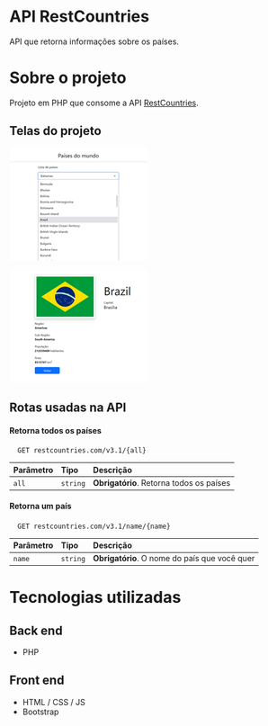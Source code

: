 # API RestCountries
API que retorna informações sobre os países.

# Sobre o projeto
Projeto em PHP que consome a API [RestCountries](https://restcountries.com/ "Site da API Restcountries").

## Telas do projeto
![Escolha dd país](https://github.com/joaopauloleitecosta/api_restcountries/blob/main/escolha_mini.png)

![Detalhes do país](https://github.com/joaopauloleitecosta/api_restcountries/blob/main/detalhes_mini.png)

## Rotas usadas na API

#### Retorna todos os países

```http
  GET restcountries.com/v3.1/{all}
```

| Parâmetro   | Tipo       | Descrição                           |
| :---------- | :--------- | :---------------------------------- |
| `all` | `string` | **Obrigatório**. Retorna todos os países |

#### Retorna um país

```http
  GET restcountries.com/v3.1/name/{name}
```

| Parâmetro   | Tipo       | Descrição                                   |
| :---------- | :--------- | :------------------------------------------ |
| `name`      | `string` | **Obrigatório**. O nome do país que você quer |


# Tecnologias utilizadas
## Back end
- PHP
## Front end
- HTML / CSS / JS 
- Bootstrap